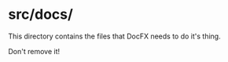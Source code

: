 # src/docs/

This directory contains the files that DocFX needs to do it's thing.

Don't remove it!
